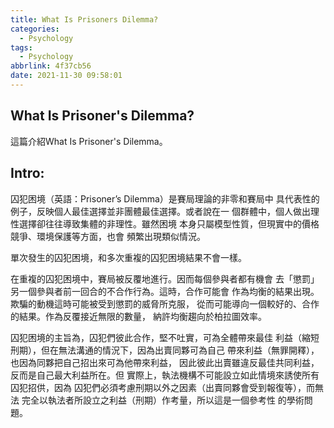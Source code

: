 ```yaml
---
title: What Is Prisoners Dilemma?
categories:
  - Psychology
tags:
  - Psychology
abbrlink: 4f37cb56
date: 2021-11-30 09:58:01
---
```

What Is Prisoner's Dilemma?
-----------------------------------------------------------------------------------------------
<!--more-->
這篇介紹What Is Prisoner's Dilemma。

Intro:
-----------------------------------------------------------------------------------------------
囚犯困境（英語：Prisoner’s Dilemma）是賽局理論的非零和賽局中
具代表性的例子，反映個人最佳選擇並非團體最佳選擇。或者說在一
個群體中，個人做出理性選擇卻往往導致集體的非理性。雖然困境
本身只屬模型性質，但現實中的價格競爭、環境保護等方面，也會
頻繁出現類似情況。

單次發生的囚犯困境，和多次重複的囚犯困境結果不會一樣。

在重複的囚犯困境中，賽局被反覆地進行。因而每個參與者都有機會
去「懲罰」另一個參與者前一回合的不合作行為。這時，合作可能會
作為均衡的結果出現。欺騙的動機這時可能被受到懲罰的威脅所克服，
從而可能導向一個較好的、合作的結果。作為反覆接近無限的數量，
納許均衡趨向於柏拉圖效率。

囚犯困境的主旨為，囚犯們彼此合作，堅不吐實，可為全體帶來最佳
利益（縮短刑期），但在無法溝通的情況下，因為出賣同夥可為自己
帶來利益（無罪開釋），也因為同夥把自己招出來可為他帶來利益，
因此彼此出賣雖違反最佳共同利益，反而是自己最大利益所在。但
實際上，執法機構不可能設立如此情境來誘使所有囚犯招供，因為
囚犯們必須考慮刑期以外之因素（出賣同夥會受到報復等），而無法
完全以執法者所設立之利益（刑期）作考量，所以這是一個參考性
的學術問題。